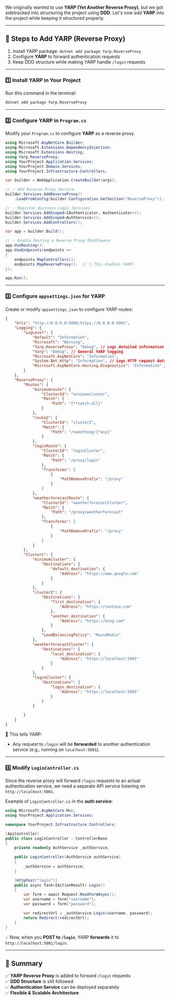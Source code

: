 We originally wanted to use **YARP (Yet Another Reverse Proxy)**, but we got sidetracked into structuring the project using **DDD**. Let's now add **YARP** into the project while keeping it structured properly.

---

## **📌 Steps to Add YARP (Reverse Proxy)**
1. Install YARP package: `dotnet add package Yarp.ReverseProxy`
2. Configure **YARP** to forward authentication requests
3. Keep DDD structure while making YARP handle `/login` requests

---

### **1️⃣ Install YARP in Your Project**
Run this command in the terminal:
```sh
dotnet add package Yarp.ReverseProxy
```

---

### **2️⃣ Configure YARP in `Program.cs`**
Modify your `Program.cs` to configure **YARP** as a reverse proxy.

```csharp
using Microsoft.AspNetCore.Builder;
using Microsoft.Extensions.DependencyInjection;
using Microsoft.Extensions.Hosting;
using Yarp.ReverseProxy;
using YourProject.Application.Services;
using YourProject.Domain.Services;
using YourProject.Infrastructure.Controllers;

var builder = WebApplication.CreateBuilder(args);

// ✅ Add Reverse Proxy Service
builder.Services.AddReverseProxy()
    .LoadFromConfig(builder.Configuration.GetSection("ReverseProxy"));

// ✅ Register Business Logic Services
builder.Services.AddScoped<IAuthenticator, Authenticator>();
builder.Services.AddScoped<AuthService>();
builder.Services.AddControllers();

var app = builder.Build();

// ✅ Enable Routing & Reverse Proxy Middleware
app.UseRouting();
app.UseEndpoints(endpoints =>
{
    endpoints.MapControllers();
    endpoints.MapReverseProxy();  // 🛑 This Enables YARP!
});

app.Run();
```

---

### **3️⃣ Configure `appsettings.json` for YARP**
Create or modify `appsettings.json` to configure YARP routes:

```json
{
    "Urls": "http://0.0.0.0:5000;https://0.0.0.0:5001",
    "Logging": {
        "LogLevel": {
            "Default": "Information",
            "Microsoft": "Warning",
            "Yarp.ReverseProxy": "Debug", // Logs detailed information about YARP
            "Yarp": "Debug", // General YARP logging
            "Microsoft.AspNetCore": "Information",
            "System.Net.Http": "Information", // Logs HTTP request details
            "Microsoft.AspNetCore.Hosting.Diagnostics": "Information" // ASP.NET Core diagnostics
        }
    },
    "ReverseProxy": {
        "Routes": {
            "minimumroute": {
                "ClusterId": "minimumcluster",
                "Match": {
                    "Path": "{**catch-all}"
                }
            },
            "route2": {
                "ClusterId": "cluster2",
                "Match": {
                    "Path": "/something/{*any}"
                }
            },
            "loginRoute": {
                "ClusterId": "loginCluster",
                "Match": {
                    "Path": "/proxy/login"
                },
                "Transforms": [
                    {
                        "PathRemovePrefix": "/proxy"
                    }
                ]
            },
            "weatherforecastRoute": {
                "ClusterId": "weatherforecastCluster",
                "Match": {
                    "Path": "/proxy/weatherforecast"
                },
                "Transforms": [
                    {
                        "PathRemovePrefix": "/proxy"
                    }
                ]
            }
        },
        "Clusters": {
            "minimumcluster": {
                "Destinations": {
                    "default_destination": {
                        "Address": "https://www.google.com"
                    }
                }
            },
            "cluster2": {
                "Destinations": {
                    "first_destination": {
                        "Address": "https://contoso.com"
                    },
                    "another_destination": {
                        "Address": "https://bing.com"
                    }
                },
                "LoadBalancingPolicy": "RoundRobin"
            },
            "weatherforecastCluster": {
                "Destinations": {
                    "local_destination": {
                        "Address": "https://localhost:5001"
                    }
                }
            },
            "loginCluster": {
                "Destinations": {
                    "login_destination": {
                        "Address": "https://localhost:5001"
                    }
                }
            }

        }
    }
}
```
🔹 This tells YARP:  
- Any request to `/login` will be **forwarded** to another authentication service (e.g., running on `localhost:5001`).

---

### **4️⃣ Modify `LoginController.cs`**
Since the reverse proxy will forward `/login` requests to an actual authentication service, we need a separate API service listening on `http://localhost:5001`.

Example of `LoginController.cs` in the **auth service**:
```csharp
using Microsoft.AspNetCore.Mvc;
using YourProject.Application.Services;

namespace YourProject.Infrastructure.Controllers;

[ApiController]
public class LoginController : ControllerBase
{
    private readonly AuthService _authService;

    public LoginController(AuthService authService)
    {
        _authService = authService;
    }

    [HttpPost("login")]
    public async Task<IActionResult> Login()
    {
        var form = await Request.ReadFormAsync();
        var username = form["username"];
        var password = form["password"];

        var redirectUrl = _authService.Login(username, password);
        return Redirect(redirectUrl);
    }
}
```
💡 Now, when you **POST to `/login`**, YARP **forwards** it to `http://localhost:5001/login`.

---

## **🎯 Summary**
✅ **YARP Reverse Proxy** is added to forward `/login` requests  
✅ **DDD Structure** is still followed  
✅ **Authentication Service** can be deployed separately  
✅ **Flexible & Scalable Architecture**  
